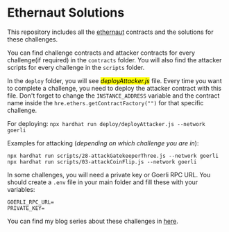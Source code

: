 # Ethernaut Solutions

This repository includes all the [ethernaut](https://ethernaut.openzeppelin.com/) contracts and the solutions for these challenges.

You can find challenge contracts and attacker contracts for every challenge(if required) in the `contracts` folder. You will also find the attacker scripts for every challenge in the `scripts` folder.

In the `deploy` folder, you will see *<mark>deployAttacker.js</mark>* file. Every time you want to complete a challenge, you need to deploy the attacker contract with this file. Don't forget to change the `INSTANCE_ADDRESS` variable and the contract name inside the `hre.ethers.getContractFactory("")` for that specific challenge.

For deploying: ```npx hardhat run deploy/deployAttacker.js --network goerli```

Examples for attacking (*depending on which challenge you are in*):  
```
npx hardhat run scripts/28-attackGatekeeperThree.js --network goerli  
npx hardhat run scripts/03-attackCoinFlip.js --network goerli
```

In some challenges, you will need a private key or Goerli RPC URL. You should create a `.env` file in your main folder and fill these with your variables:  
```
GOERLI_RPC_URL= 
PRIVATE_KEY= 
```

You can find my blog series about these challenges in [here](https://osmanozdemir.hashnode.dev/series/approach-to-ethernaut).
